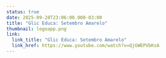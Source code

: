 ```yaml
---
status: true
date: 2025-09-28T23:06:00.000-03:00
title: "Glic Educa: Setembro Amarelo"
thumbnail: logoapp.png
link:
  link_title: "Glic Educa: Setembro Amarelo"
  link_href: https://www.youtube.com/watch?v=QjGWEPVbKsA
---
```

